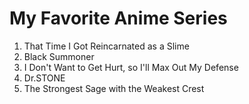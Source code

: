 # My Favorite Anime Series
1. That Time I Got Reincarnated as a Slime
2. Black Summoner
3.  I Don't Want to Get Hurt, so I'll Max Out My Defense
4.  Dr.STONE
5.  The Strongest Sage with the Weakest Crest
